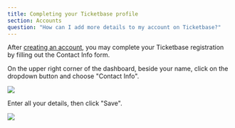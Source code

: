 ```yaml
---
title: Completing your Ticketbase profile
section: Accounts
question: "How can I add more details to my account on Ticketbase?"
---
```


After [creating an account], you may complete your Ticketbase registration by filling out the Contact Info form.

On the upper right corner of the dashboard, beside your name, click on the dropdown button and choose "Contact Info".

![](http://i.imgur.com/K585bUT.png)

Enter all your details, then click "Save".

![](http://i.imgur.com/sTcREnY.png)

[creating an account]:creating-an-account.html
